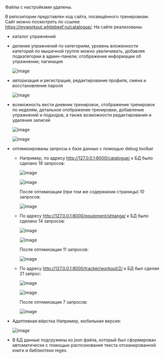 Файлы с настройками удалены.

В репозитории представлен код сайта, посвящённого тренировкам. Сайт можно посмотреть по ссылке https://myworkout.whitebeef.ru/catalogue/.
На сайте реализованы:
- каталог упражнений
- деление упражнений по категориям, уровень вложенности категорий по мышечной группе можно увеличивать, добавляя подкатегории в админ-панели; отображение информации об упражнении; пагинация
  
  ![image](https://github.com/beAgun/django_workout_/assets/140337252/6199d3e5-6c52-4981-9229-68c43d1e8bcd)

- авторизация и регистрация, редактирование профиля, смена и восстановление пароля
  
  ![image](https://github.com/beAgun/django_workout_/assets/140337252/6851aec2-ce96-4bba-9704-3b9916ff4227)

- возможность вести дневник тренировок, отображение тренировок по неделям, детальное отображение тренировки, добавление упражнений и подходов, а также возможности редактирования и удаления записей
  
  ![image](https://github.com/beAgun/django_workout_/assets/140337252/744a20d6-5dd5-4fd7-b342-ace0075b0b8a)
  
  ![image](https://github.com/beAgun/django_workout_/assets/140337252/0840748d-f30f-4e7c-9735-302cf73359c9)

- оптимизированы запросы к базе данных с помощью debug toolbar
  - Например, по адресу http://127.0.0.1:8000/catalogue/ к БД было сделано 19 запросов:
    
    ![image](https://github.com/beAgun/django_workout_/assets/140337252/a9c7dd41-a5d4-4dbd-801f-bb5ccf2b6aad)
    
    ![image](https://github.com/beAgun/django_workout_/assets/140337252/b5fdb0ad-9516-467b-8d84-be2e0e603e55)
    
    После оптимизации (при том же содержании страницы) 10 запросов:
    
    ![image](https://github.com/beAgun/django_workout_/assets/140337252/d1082f7f-de5f-48e3-a7ad-92046ed8ce2c)
    
  - По адресу http://127.0.0.1:8000/equipment/shtanga/ к БД было сделано 14 запросов:
    
    ![image](https://github.com/beAgun/django_workout_/assets/140337252/d6e0c48d-7ccc-4dd0-abdd-bd7c03c38a5c)
    
    ![image](https://github.com/beAgun/django_workout_/assets/140337252/e7ee68c2-ce97-4deb-a46c-84588c9cd147)
    
    После оптимизации 11 запросов:
    
    ![image](https://github.com/beAgun/django_workout_/assets/140337252/91be22db-56fc-4423-9e2a-fb4d6e14c27b)
    
  - По адресу http://127.0.0.1:8000/tracker/workout/2/ к БД был сделан 21 запрос:
    
    ![image](https://github.com/beAgun/django_workout_/assets/140337252/f586b10a-95d4-42db-b504-2c891368525c)
    
    ![image](https://github.com/beAgun/django_workout_/assets/140337252/0956d5b8-1621-4a6f-b347-48b030f7c865)
    
    После оптимизации 7 запросов:
    
    ![image](https://github.com/beAgun/django_workout_/assets/140337252/9b7c258d-6cc5-4b40-85de-f2182f144e75)

- Адаптивная вёрстка
  Например, мобильная версия:
  
  ![image](https://github.com/beAgun/django_workout_/assets/140337252/d7e33ac5-0dcb-4a85-b90f-eeb706492acf)
  
- В БД данные подгружены из json файла, который был сформирован автоматически с помощью распознования текста отсканированной книги и библиотеки regex.


